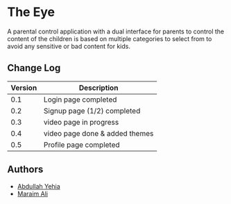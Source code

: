 # The Eye

A parental control application with a dual interface for parents to control
the content of the children is based on multiple categories to select from
to avoid any sensitive or bad content for kids.

## Change Log

| Version | Description                    |
|---------|--------------------------------|
| 0.1     | Login page completed           |
| 0.2     | Signup page (1/2) completed    |
| 0.3     | video page in progress         |
| 0.4     | video page done & added themes |
| 0.5     | Profile page completed         |

## Authors

- [Abdullah Yehia](https://github.com/A-Yehia19)
- [Maraim Ali](https://github.com/mariam2001)
